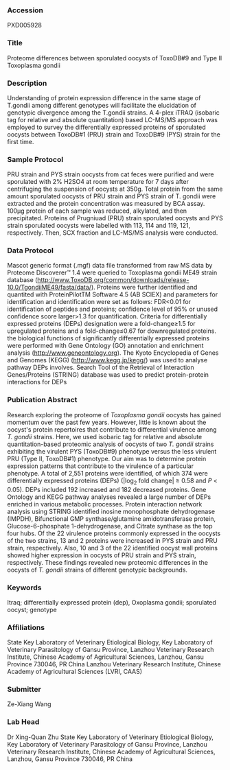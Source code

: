 ### Accession
PXD005928

### Title
Proteome differences between sporulated oocysts of ToxoDB#9 and Type II Toxoplasma gondii

### Description
Understanding of protein expression difference in the same stage of T.gondii among different genotypes will facilitate the elucidation of genotypic divergence among the T.gondii strains. A 4-plex iTRAQ (isobaric tag for relative and absolute quantitation) based LC-MS/MS approach was employed to survey the differentially expressed proteins of sporulated oocysts between ToxoDB#1 (PRU) strain and ToxoDB#9 (PYS) strain for the first time.

### Sample Protocol
PRU strain and PYS strain oocysts from cat feces were purified and were sporulated with 2% H2SO4 at room temperature for 7 days after centrifuging the suspension of oocysts at 350g. Total protein from the same amount sporulated oocysts of PRU strain and PYS strain of T. gondii were extracted and the protein concentration was measured by BCA assay. 100μg protein of each sample was reduced, alkylated, and then precipitated. Proteins of Prugniuad (PRU) strain sporulated oocysts and PYS strain sporulated oocysts were labelled with 113, 114 and 119, 121, respectively. Then, SCX fraction and LC-MS/MS analysis were conducted.

### Data Protocol
Mascot generic format (.mgf) data file transformed from raw MS data by Proteome Discoverer™ 1.4 were queried to Toxoplasma gondii ME49 strain database (http://www.ToxoDB.org/common/downloads/release-10.0/TgondiiME49/fasta/data/). Proteins were further identified and quantited with ProteinPilotTM Software 4.5 (AB SCIEX) and parameters for identification and identification were set as follows: FDR<0.01 for identification of peptides and proteins; confidence level of 95% or unused confidence score larger>1.3 for quantification. Criteria for differentially expressed proteins (DEPs) designation were a fold-change≥1.5 for upregulated proteins and a fold-change≤0.67 for downregulated proteins. the biological functions of significantly differentially expressed proteins were performed with Gene Ontology (GO) annotation and enrichment analysis (http://www.geneontology.org). The Kyoto Encyclopedia of Genes and Genomes (KEGG) (http://www.kegg.jp/kegg/) was used to analyse pathway DEPs involves. Search Tool of the Retrieval of Interaction Genes/Proteins (STRING) database was used to predict protein-protein interactions for DEPs

### Publication Abstract
Research exploring the proteome of <i>Toxoplasma gondii</i> oocysts has gained momentum over the past few years. However, little is known about the oocyst's protein repertoires that contribute to differential virulence among <i>T. gondii</i> strains. Here, we used isobaric tag for relative and absolute quantitation-based proteomic analysis of oocysts of two <i>T. gondii</i> strains exhibiting the virulent PYS (ToxoDB#9) phenotype versus the less virulent PRU (Type II, ToxoDB#1) phenotype. Our aim was to determine protein expression patterns that contribute to the virulence of a particular phenotype. A total of 2,551 proteins were identified, of which 374 were differentially expressed proteins (DEPs) (|log<sub>2</sub> fold change| &#x2265; 0.58 and <i>P</i> &lt; 0.05). DEPs included 192 increased and 182 decreased proteins. Gene Ontology and KEGG pathway analyses revealed a large number of DEPs enriched in various metabolic processes. Protein interaction network analysis using STRING identified inosine monophosphate dehydrogenase (IMPDH), Bifunctional GMP synthase/glutamine amidotransferase protein, Glucose-6-phosphate 1-dehydrogenase, and Citrate synthase as the top four hubs. Of the 22 virulence proteins commonly expressed in the oocysts of the two strains, 13 and 2 proteins were increased in PYS strain and PRU strain, respectively. Also, 10 and 3 of the 22 identified oocyst wall proteins showed higher expression in oocysts of PRU strain and PYS strain, respectively. These findings revealed new proteomic differences in the oocysts of <i>T. gondii</i> strains of different genotypic backgrounds.

### Keywords
Itraq; differentially expressed protein (dep), Oxoplasma gondii; sporulated oocyst; genotype

### Affiliations
State Key Laboratory of Veterinary Etiological Biology, Key Laboratory of Veterinary Parasitology of Gansu Province, Lanzhou Veterinary Research Institute, Chinese Academy of Agricultural Sciences, Lanzhou, Gansu Province 730046, PR China
Lanzhou Veterinary Research Institute, Chinese Academy of Agricultural Sciences (LVRI, CAAS)

### Submitter
Ze-Xiang Wang

### Lab Head
Dr Xing-Quan Zhu
State Key Laboratory of Veterinary Etiological Biology, Key Laboratory of Veterinary Parasitology of Gansu Province, Lanzhou Veterinary Research Institute, Chinese Academy of Agricultural Sciences, Lanzhou, Gansu Province 730046, PR China


